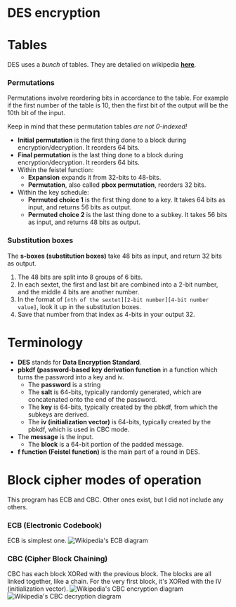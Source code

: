 # DES encryption

# Tables
DES uses a _bunch_ of tables. They are detalied on wikipedia **[here](https://en.wikipedia.org/wiki/DES_supplementary_material)**.

### Permutations
Permutations involve reordering bits in accordance to the table. For example if the first number of the table is 10, then the first bit of the output will be the 10th bit of the input.

Keep in mind that these permutation tables _are not 0-indexed!_
* **Initial permutation** is the first thing done to a block during encryption/decryption. It reorders 64 bits.
* **Final permutation** is the last thing done to a block during encryption/decryption. It reorders 64 bits.
* Within the feistel function:
    * **Expansion** expands it from 32-bits to 48-bits.
    * **Permutation**, also called **pbox permutation**, reorders 32 bits.
* Within the key schedule:
    * **Permuted choice 1** is the first thing done to a key. It takes 64 bits as input, and returns 56 bits as output.
    * **Permuted choice 2** is the last thing done to a subkey. It takes 56 bits as input, and returns 48 bits as output.

### Substitution boxes
The **s-boxes (substitution boxes)** take 48 bits as input, and return 32 bits as output.
1. The 48 bits are split into 8 groups of 6 bits.
2. In each sextet, the first and last bit are combined into a 2-bit number, and the middle 4 bits are another number.
3. In the format of `[nth of the sextet][2-bit number][4-bit number value]`, look it up in the substitution boxes.
4. Save that number from that index as 4-bits in your output 32.

# Terminology
* **DES** stands for **Data Encryption Standard**.
* **pbkdf (password-based key derivation function** in a function which turns the password into a key and iv.
    * The **password** is a string
    * The **salt** is 64-bits, typically randomly generated, which are concatenated onto the end of the password.
    * The **key** is 64-bits, typically created by the pbkdf, from which the subkeys are derived.
    * The **iv (initialization vector)** is 64-bits, typically created by the pbkdf, which is used in CBC mode.
* The **message** is the input.
    * The **block** is a 64-bit portion of the padded message.
* **f function (Feistel function)** is the main part of a round in DES.

# Block cipher modes of operation
This program has ECB and CBC. Other ones exist, but I did not include any others.

### ECB (Electronic Codebook)
ECB is simplest one.
![Wikipedia's ECB diagram](https://upload.wikimedia.org/wikipedia/commons/d/d6/ECB_encryption.svg)

### CBC (Cipher Block Chaining)
CBC has each block XORed with the previous block. The blocks are all linked together, like a chain. For the very first block, it's XORed with the IV (initialization vector).
![Wikipedia's CBC encryption diagram](https://upload.wikimedia.org/wikipedia/commons/8/80/CBC_encryption.svg)
![Wikipedia's CBC decryption diagram](https://upload.wikimedia.org/wikipedia/commons/2/2a/CBC_decryption.svg)
